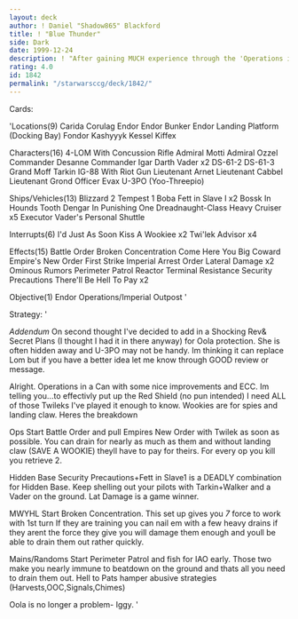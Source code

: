 ```yaml
---
layout: deck
author: ! Daniel "Shadow865" Blackford
title: ! "Blue Thunder"
side: Dark
date: 1999-12-24
description: ! "After gaining MUCH experience through the 'Operations in a Can' series here is a new version of my now 'famous' Speed-Rumors deck."
rating: 4.0
id: 1842
permalink: "/starwarsccg/deck/1842/"
---
```

Cards: 

'Locations(9)
Carida
Corulag
Endor
Endor Bunker
Endor Landing Platform (Docking Bay)
Fondor
Kashyyyk
Kessel
Kiffex

Characters(16)
4-LOM With Concussion Rifle
Admiral Motti
Admiral Ozzel
Commander Desanne
Commander Igar
Darth Vader  x2
DS-61-2
DS-61-3
Grand Moff Tarkin
IG-88 With Riot Gun
Lieutenant Arnet
Lieutenant Cabbel
Lieutenant Grond
Officer Evax
U-3PO (Yoo-Threepio)

Ships/Vehicles(13)
Blizzard 2
Tempest 1
Boba Fett in Slave I  x2
Bossk In Hounds Tooth
Dengar In Punishing One
Dreadnaught-Class Heavy Cruiser  x5
Executor
Vader's Personal Shuttle

Interrupts(6)
I'd Just As Soon Kiss A Wookiee  x2
Twi'lek Advisor  x4

Effects(15)
Battle Order
Broken Concentration
Come Here You Big Coward
Empire's New Order
First Strike
Imperial Arrest Order
Lateral Damage	x2
Ominous Rumors
Perimeter Patrol
Reactor Terminal
Resistance
Security Precautions
There'll Be Hell To Pay  x2

Objective(1)
Endor Operations/Imperial Outpost
'

Strategy: '

*Addendum* On second thought I've decided to add in a Shocking Rev& Secret Plans (I thought I had it in there anyway) for Oola protection. She is often hidden away and U-3PO may not be handy. Im thinking it can replace Lom but if you have a better idea let me know through GOOD review or message.


Alright. Operations in a Can with some nice improvements and ECC. Im telling you...to effectivly put up the Red Shield (no pun intended)
I need ALL of those Twileks I've played it enough to know. Wookies are for spies and landing claw.
Heres the breakdown

Ops Start Battle Order and pull Empires New Order
with Twilek as soon as possible. You can drain for nearly as much as them and without landing claw (SAVE A WOOKIE) theyll have to pay for theirs. For every op you kill you retrieve 2.

Hidden Base Security Precautions+Fett in Slave1 is a DEADLY combination for Hidden Base. Keep shelling out your pilots with Tarkin+Walker and a Vader on the ground. Lat Damage is a game winner.

MWYHL Start Broken Concentration. This set up gives you *7* force to work with 1st turn If they are training you can nail em with a few heavy drains if they arent the force they give you will damage them enough and youll be able to drain them out rather quickly.

Mains/Randoms Start Perimeter Patrol and fish for
IAO early. Those two make you nearly immune to beatdown on the ground and thats all you need to drain them out. Hell to Pats hamper abusive strategies (Harvests,OOC,Signals,Chimes)

Oola is no longer a problem- Iggy.
'

